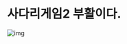 # 사다리게임2 부활이다.
![img](https://i0.wp.com/www.fingerofthomas.org/wp-content/uploads/%EC%98%88%EC%88%98%EB%8B%98%EC%9D%98-%EB%B6%80%ED%99%9C-%EC%98%81%EA%B4%91%EC%9D%98-%EC%98%88%EC%88%98%EB%8B%98.jpg?fit=1024%2C606&ssl=1)